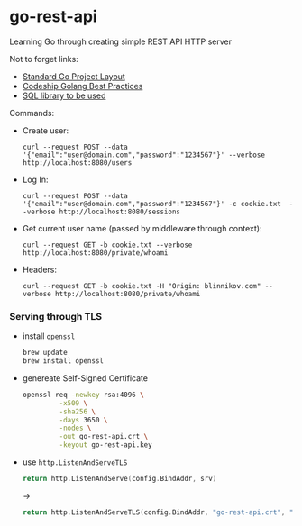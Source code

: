 # go-rest-api
Learning Go through creating simple REST API HTTP server


Not to forget links:
 - [Standard Go Project Layout](https://github.com/golang-standards/project-layout)
 - [Codeship Golang Best Practices](https://github.com/codeship/go-best-practices)
 - [SQL library to be used](http://go-database-sql.org/index.html)

 Commands:
 - Create user:

    `curl --request POST --data '{"email":"user@domain.com","password":"1234567"}' --verbose http://localhost:8080/users`
 - Log In:

    `curl --request POST --data '{"email":"user@domain.com","password":"1234567"}' -c cookie.txt  --verbose http://localhost:8080/sessions`
 - Get current user name (passed by middleware through context):

    `curl --request GET -b cookie.txt --verbose http://localhost:8080/private/whoami`

 - Headers:

   `curl --request GET -b cookie.txt -H "Origin: blinnikov.com" --verbose http://localhost:8080/private/whoami`

### Serving through TLS
- install `openssl`
   ``` bash
   brew update
   brew install openssl
   ```
- genereate Self-Signed Certificate
   ``` bash
   openssl req -newkey rsa:4096 \
            -x509 \
            -sha256 \
            -days 3650 \
            -nodes \
            -out go-rest-api.crt \
            -keyout go-rest-api.key
   ```
- use `http.ListenAndServeTLS`
   ``` go
   return http.ListenAndServe(config.BindAddr, srv)
   ```
   ->
   ``` go
   return http.ListenAndServeTLS(config.BindAddr, "go-rest-api.crt", "go-rest-api.key", srv)
   ```